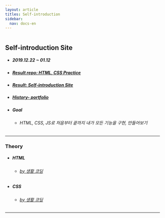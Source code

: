 ```yaml
---
layout: article
titles: Self-introduction
sidebar:
  nav: docs-en
---
```


<img class="image image--xl" src=""/>

## Self-introduction Site

+ ##### 2019.12.22 ~ 01.12
+ ##### [Result repo:  HTML, CSS Practice](https://github.com/dongsub-joung/HTML_CSS_Pratice)
+ ##### [Result:  Self-introduction Site](https://dongsub-joung.github.io/HTML_CSS_Pratice/)
+ ##### [History- portfolio](https://dongsub-joung.github.io/archive.html?tag=portfolio)
+ ##### Goal
  
  + ###### HTML, CSS, JS로 처음부터 끝까지 내가 모든 기능을 구현, 만들어보기



---

### Theory

+ ##### HTML

  + ###### [by 생활 코딩](https://opentutorials.org/course/3084)

+ ##### CSS

  + ###### [by 생활 코딩](https://opentutorials.org/course/3086)



---